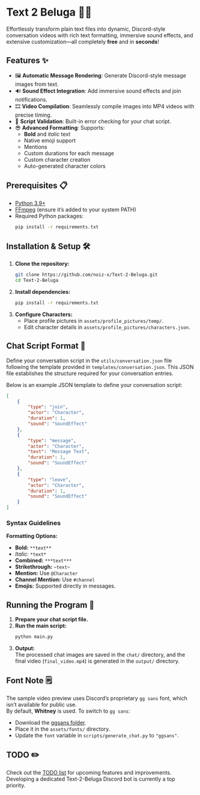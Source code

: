 # Text 2 Beluga 🎥💬

Effortlessly transform plain text files into dynamic, Discord-style conversation videos with rich text formatting, immersive sound effects, and extensive customization—all completely **free** and in **seconds**!

## Features ✨

- 🖼️ **Automatic Message Rendering**: Generate Discord-style message images from text.
- 🔊 **Sound Effect Integration**: Add immersive sound effects and join notifications.
- 🎞️ **Video Compilation**: Seamlessly compile images into MP4 videos with precise timing.
- 📝 **Script Validation**: Built-in error checking for your chat script.
- 😎 **Advanced Formatting**: Supports:
    - **Bold** and *italic* text
    - Native emoji support
    - Mentions
    - Custom durations for each message
    - Custom character creation
    - Auto-generated character colors

## Prerequisites 📋

- [Python 3.9+](https://www.python.org/downloads/)
- [FFmpeg](https://ffmpeg.org/download.html) (ensure it’s added to your system PATH)
- Required Python packages:
    ```bash
    pip install -r requirements.txt
    ```

## Installation & Setup 🛠

1. **Clone the repository:**
    ```bash
    git clone https://github.com/noiz-x/Text-2-Beluga.git
    cd Text-2-Beluga
    ```
2. **Install dependencies:**
    ```bash
    pip install -r requirements.txt
    ```
3. **Configure Characters:**
    - Place profile pictures in `assets/profile_pictures/temp/`.
    - Edit character details in `assets/profile_pictures/characters.json`.

## Chat Script Format 📜

Define your conversation script in the `utils/conversation.json` file following the template provided in `templates/conversation.json`. This JSON file establishes the structure required for your conversation entries.

Below is an example JSON template to define your conversation script:

```json
[
    {
        "type": "join",
        "actor": "Character",
        "duration": 1,
        "sound": "SoundEffect"
    },
    {
        "type": "message",
        "actor": "Character",
        "text": "Message Text",
        "duration": 1,
        "sound": "SoundEffect"
    },
    {
        "type": "leave",
        "actor": "Character",
        "duration": 1,
        "sound": "SoundEffect"
    }
]
```

### Syntax Guidelines

**Formatting Options:**
- **Bold:** `**text**`
- *Italic:* `*text*`
- **Combined:** `***text***`
- **Strikethrough:** `~text~`
- **Mention:** Use `@Character`
- **Channel Mention:** Use `#channel`
- **Emojis:** Supported directly in messages.


## Running the Program 🚀

1. **Prepare your chat script file.**
2. **Run the main script:**
    ```bash
    python main.py
    ```
3. **Output:**  
   The processed chat images are saved in the `chat/` directory, and the final video (`final_video.mp4`) is generated in the `output/` directory.

## Font Note 🗒️

The sample video preview uses Discord’s proprietary `gg sans` font, which isn’t available for public use.  
By default, **Whitney** is used. To switch to `gg sans`:
- Download the [ggsans folder](https://drive.google.com/drive/folders/1Zm8c2o-bStC7nsAGMXALdMVuCkU1hQFY?usp=drive_link).
- Place it in the `assets/fonts/` directory.
- Update the `font` variable in `scripts/generate_chat.py` to `"ggsans"`.

## TODO ✏️

Check out the [TODO list](NOTES.md) for upcoming features and improvements.  
Developing a dedicated Text-2-Beluga Discord bot is currently a top priority.
